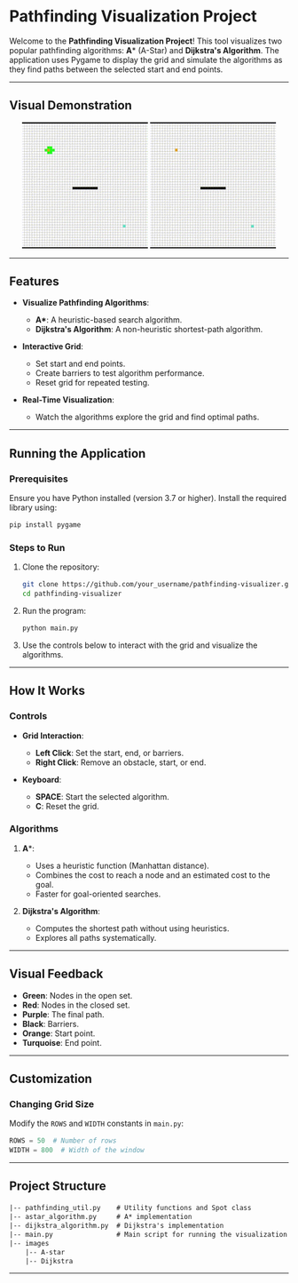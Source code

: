 
# Pathfinding Visualization Project

Welcome to the **Pathfinding Visualization Project**! This tool visualizes two popular pathfinding algorithms: **A*** (A-Star) and **Dijkstra's Algorithm**. The application uses Pygame to display the grid and simulate the algorithms as they find paths between the selected start and end points.

---

## Visual Demonstration

<p align="center">
  <img src="images/A-star.gif" alt="A* Algorithm Demo" width="45%" />
  <img src="images/Dijkstra.gif" alt="Dijkstra Algorithm Demo" width="45%" />
</p>

---

## Features

- **Visualize Pathfinding Algorithms**:
  - **A\***: A heuristic-based search algorithm.
  - **Dijkstra's Algorithm**: A non-heuristic shortest-path algorithm.
  
- **Interactive Grid**:
  - Set start and end points.
  - Create barriers to test algorithm performance.
  - Reset grid for repeated testing.

- **Real-Time Visualization**:
  - Watch the algorithms explore the grid and find optimal paths.

---

## Running the Application

### Prerequisites

Ensure you have Python installed (version 3.7 or higher). Install the required library using:

```bash
pip install pygame
```

### Steps to Run

1. Clone the repository:

   ```bash
   git clone https://github.com/your_username/pathfinding-visualizer.git
   cd pathfinding-visualizer
   ```

2. Run the program:

   ```bash
   python main.py
   ```

3. Use the controls below to interact with the grid and visualize the algorithms.

---

## How It Works

### Controls

- **Grid Interaction**:
  - **Left Click**: Set the start, end, or barriers.
  - **Right Click**: Remove an obstacle, start, or end.

- **Keyboard**:
  - **SPACE**: Start the selected algorithm.
  - **C**: Reset the grid.

### Algorithms

1. **A***:
   - Uses a heuristic function (Manhattan distance).
   - Combines the cost to reach a node and an estimated cost to the goal.
   - Faster for goal-oriented searches.

2. **Dijkstra's Algorithm**:
   - Computes the shortest path without using heuristics.
   - Explores all paths systematically.

---

## Visual Feedback

- **Green**: Nodes in the open set.
- **Red**: Nodes in the closed set.
- **Purple**: The final path.
- **Black**: Barriers.
- **Orange**: Start point.
- **Turquoise**: End point.

---

## Customization

### Changing Grid Size

Modify the `ROWS` and `WIDTH` constants in `main.py`:

```python
ROWS = 50  # Number of rows
WIDTH = 800  # Width of the window
```

---

## Project Structure

```
|-- pathfinding_util.py    # Utility functions and Spot class
|-- astar_algorithm.py     # A* implementation
|-- dijkstra_algorithm.py  # Dijkstra's implementation
|-- main.py                # Main script for running the visualization
|-- images
    |-- A-star
    |-- Dijkstra
```

---
